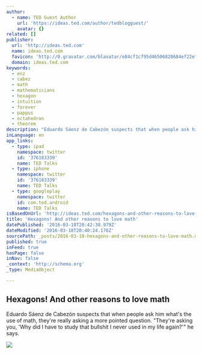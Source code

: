```yaml
---
author:
  - name: TED Guest Author
    url: 'https://ideas.ted.com/author/tedblogguest/'
    avatar: {}
related: []
publisher:
  url: 'http://ideas.ted.com'
  name: ideas.ted.com
  favicon: 'http://0.gravatar.com/blavatar/e84cf1cf95d46506828684ef22ef12b2?s=16'
  domain: ideas.ted.com
keywords:
  - enz
  - cabez
  - math
  - mathematicians
  - hexagon
  - intuition
  - forever
  - pappus
  - octahedron
  - theorem
description: "Eduardo Sáenz de Cabezón suspects that when people ask him what's the use of math, they're really asking a more pointed question. \"They're asking you, 'Why did I have to study that bullshit I never used in my life again?'\" he says."
inLanguage: en
app_links:
  - type: ipad
    namespace: twitter
    id: '376183339'
    name: TED Talks
  - type: iphone
    namespace: twitter
    id: '376183339'
    name: TED Talks
  - type: googleplay
    namespace: twitter
    id: com.ted.android
    name: TED Talks
isBasedOnUrl: 'http://ideas.ted.com/hexagons-and-other-reasons-to-love-math/?utm_campaign=social&utm_medium=referral&utm_source=t.co&utm_content=ideas-blog&utm_term=math'
title: 'Hexagons! And other reasons to love math'
datePublished: '2016-03-18T20:42:38.979Z'
dateModified: '2016-03-18T20:40:24.176Z'
sourcePath: _posts/2016-03-18-hexagons-and-other-reasons-to-love-math.md
published: true
inFeed: true
hasPage: false
inNav: false
_context: 'http://schema.org'
_type: MediaObject

---
```

<article style=""><h1>Hexagons! And other reasons to love math</h1><p>Eduardo Sáenz de Cabezón suspects that when people ask him what's the use of math, they're really asking a more pointed question. "They're asking you, 'Why did I have to study that bullshit I never used in my life again?'" he says.</p><img src="http://tedideas.files.wordpress.com/2015/12/eduardosaenzdecabezon_hexagons_math1.jpg?w=750" /></article>